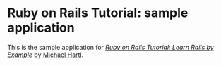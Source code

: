 # Ruby on Rails Tutorial: sample application

This is the sample application for [*Ruby on Rails Tutorial: Learn Rails by Example*](http://railstutorial.org/) by [Michael Hartl](http://michaelharl.com/).